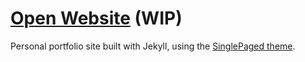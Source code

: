 # [Open Website](https://Teh-Lemon.github.io) (WIP)

Personal portfolio site built with Jekyll, using the [SinglePaged theme](https://github.com/t413/SinglePaged).